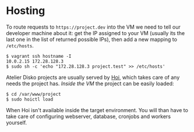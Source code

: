 # Hosting

To route requests to `https://project.dev` into the VM we need to tell our developer machine about it: get the IP assigned to your VM (usually its the last one in the list of returned possible IPs), then add a new mapping to `/etc/hosts`.

```
$ vagrant ssh hostname -I
10.0.2.15 172.28.128.3
$ sudo sh -c 'echo "172.28.128.3 project.test" >> /etc/hosts'
```

Atelier Disko projects are usually served by [Hoi](https://github.com/atelierdisko/hoi), which
takes care of any needs the project has. *Inside the VM* the project can be easily loaded:
```
$ cd /var/www/project
$ sudo hoictl load
```

When Hoi isn't available inside the target environment. You will than have to take care of configuring webserver, database, cronjobs and workers yourself.
